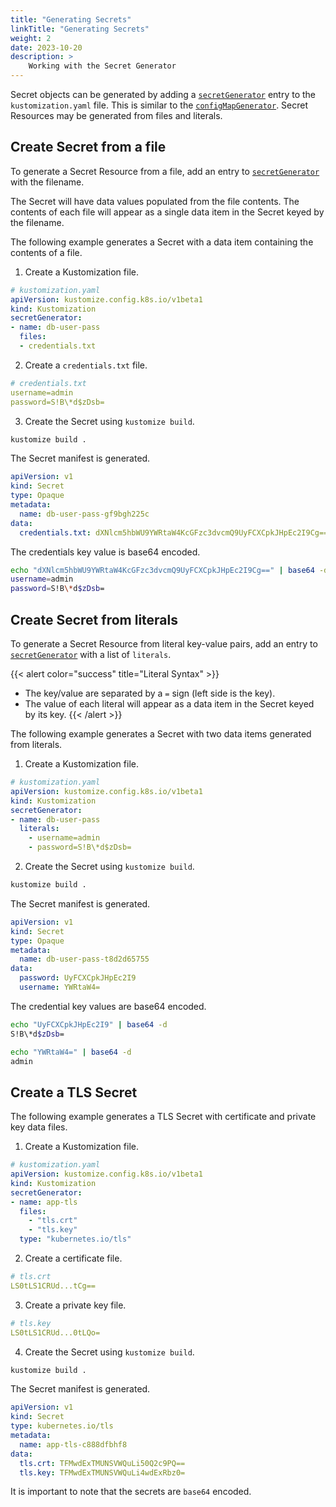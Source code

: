 ```yaml
---
title: "Generating Secrets"
linkTitle: "Generating Secrets"
weight: 2
date: 2023-10-20
description: >
    Working with the Secret Generator
---
```


Secret objects can be generated by adding a [`secretGenerator`] entry to the `kustomization.yaml` file. This is similar to the [`configMapGenerator`]. Secret Resources may be generated from files and literals.

## Create Secret from a file

To generate a Secret Resource from a file, add an entry to [`secretGenerator`] with the filename.

The Secret will have data values populated from the file contents. The contents of each file will appear as a single data item in the Secret keyed by the filename.

The following example generates a Secret with a data item containing the contents of a file.

1. Create a Kustomization file.
```yaml
# kustomization.yaml
apiVersion: kustomize.config.k8s.io/v1beta1
kind: Kustomization
secretGenerator:
- name: db-user-pass
  files:
  - credentials.txt
```

2. Create a `credentials.txt` file.
```yaml
# credentials.txt
username=admin
password=S!B\*d$zDsb=
```

3. Create the Secret using `kustomize build`.
```bash
kustomize build .
```

The Secret manifest is generated.
```yaml
apiVersion: v1
kind: Secret
type: Opaque
metadata:
  name: db-user-pass-gf9bgh225c
data:
  credentials.txt: dXNlcm5hbWU9YWRtaW4KcGFzc3dvcmQ9UyFCXCpkJHpEc2I9Cg==
```

The credentials key value is base64 encoded.
```bash
echo "dXNlcm5hbWU9YWRtaW4KcGFzc3dvcmQ9UyFCXCpkJHpEc2I9Cg==" | base64 -d
username=admin
password=S!B\*d$zDsb=
```

## Create Secret from literals

To generate a Secret Resource from literal key-value pairs, add an entry to [`secretGenerator`] with a
list of `literals`.

{{< alert color="success" title="Literal Syntax" >}}
- The key/value are separated by a `=` sign (left side is the key).
- The value of each literal will appear as a data item in the Secret keyed by its key.
{{< /alert >}}

The following example generates a Secret with two data items generated from literals.

1. Create a Kustomization file.
```yaml
# kustomization.yaml
apiVersion: kustomize.config.k8s.io/v1beta1
kind: Kustomization
secretGenerator:
- name: db-user-pass
  literals:
    - username=admin
    - password=S!B\*d$zDsb=
```

2. Create the Secret using `kustomize build`.
```bash
kustomize build .
```

The Secret manifest is generated.
```yaml
apiVersion: v1
kind: Secret
type: Opaque
metadata:
  name: db-user-pass-t8d2d65755
data:
  password: UyFCXCpkJHpEc2I9
  username: YWRtaW4=
```

The credential key values are base64 encoded.
```bash
echo "UyFCXCpkJHpEc2I9" | base64 -d
S!B\*d$zDsb=

echo "YWRtaW4=" | base64 -d
admin
```

## Create a TLS Secret

The following example generates a TLS Secret with certificate and private key data files.

1. Create a Kustomization file.
```yaml
# kustomization.yaml
apiVersion: kustomize.config.k8s.io/v1beta1
kind: Kustomization
secretGenerator:
- name: app-tls
  files:
    - "tls.crt"
    - "tls.key"
  type: "kubernetes.io/tls"
```

2. Create a certificate file.
```yaml
# tls.crt
LS0tLS1CRUd...tCg==
```

3. Create a private key file.
```yaml
# tls.key
LS0tLS1CRUd...0tLQo=
```

4. Create the Secret using `kustomize build`.
```bash
kustomize build .
```

The Secret manifest is generated.
```yaml
apiVersion: v1
kind: Secret
type: kubernetes.io/tls
metadata:
  name: app-tls-c888dfbhf8
data:
  tls.crt: TFMwdExTMUNSVWQuLi50Q2c9PQ==
  tls.key: TFMwdExTMUNSVWQuLi4wdExRbz0=
```

It is important to note that the secrets are `base64` encoded.

[`secretGenerator`]: /docs/reference/api/kustomization-file/secretgenerator/
[`configMapGenerator`]: /docs/reference/api/kustomization-file/configmapgenerator/
